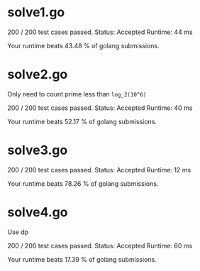 # solve1.go

200 / 200 test cases passed.
Status: Accepted
Runtime: 44 ms

Your runtime beats 43.48 % of golang submissions.

# solve2.go

Only need to count prime less than `log_2(10^6)`

200 / 200 test cases passed.
Status: Accepted
Runtime: 40 ms

Your runtime beats 52.17 % of golang submissions.

# solve3.go

200 / 200 test cases passed.
Status: Accepted
Runtime: 12 ms

Your runtime beats 78.26 % of golang submissions.

# solve4.go

Use dp

200 / 200 test cases passed.
Status: Accepted
Runtime: 60 ms

Your runtime beats 17.39 % of golang submissions.

